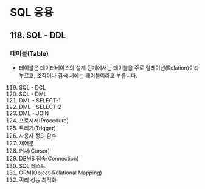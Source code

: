 # SQL 응용

## 118. SQL - DDL

### 테이블(Table)

- 테이블은 데이터베이스의 설계 단계에서는 테이블을 주로 릴레이션(Relation)이라 부르고, 조작이나 검색 시에는 테이블이라고 부릅니다.

119. SQL - DCL
120. SQL - DML
121. DML - SELECT-1
122. DML - SELECT-2
123. DML - JOIN
124. 프로시저(Procedure)
125. 트리거(Trigger)
126. 사용자 정의 함수
127. 제어문
128. 커서(Cursor)
129. DBMS 접속(Connection)
130. SQL 테스트
131. ORM(Object-Relational Mapping)
132. 쿼리 성능 최적화
